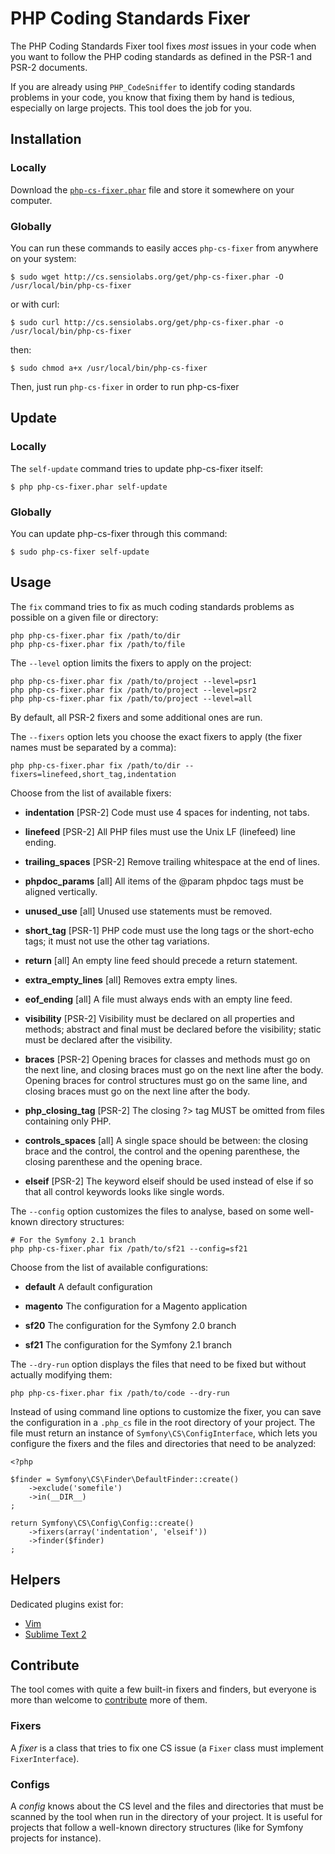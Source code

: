 PHP Coding Standards Fixer
==========================

The PHP Coding Standards Fixer tool fixes *most* issues in your code when you
want to follow the PHP coding standards as defined in the PSR-1 and PSR-2
documents.

If you are already using `PHP_CodeSniffer` to identify coding standards
problems in your code, you know that fixing them by hand is tedious,
especially on large projects. This tool does the job for you.

Installation
------------

### Locally

Download the
[`php-cs-fixer.phar`](http://cs.sensiolabs.org/get/php-cs-fixer.phar) file and
store it somewhere on your computer.

### Globally

You can run these commands to easily acces `php-cs-fixer` from anywhere on your system:

    $ sudo wget http://cs.sensiolabs.org/get/php-cs-fixer.phar -O /usr/local/bin/php-cs-fixer

or with curl:

    $ sudo curl http://cs.sensiolabs.org/get/php-cs-fixer.phar -o /usr/local/bin/php-cs-fixer

then:

    $ sudo chmod a+x /usr/local/bin/php-cs-fixer

Then, just run `php-cs-fixer` in order to run php-cs-fixer

Update
------

### Locally

The `self-update` command tries to update php-cs-fixer itself:

    $ php php-cs-fixer.phar self-update

### Globally

You can update php-cs-fixer through this command:

    $ sudo php-cs-fixer self-update

Usage
-----

The `fix` command tries to fix as much coding standards
problems as possible on a given file or directory:

    php php-cs-fixer.phar fix /path/to/dir
    php php-cs-fixer.phar fix /path/to/file

The `--level` option limits the fixers to apply on the
project:

    php php-cs-fixer.phar fix /path/to/project --level=psr1
    php php-cs-fixer.phar fix /path/to/project --level=psr2
    php php-cs-fixer.phar fix /path/to/project --level=all

By default, all PSR-2 fixers and some additional ones are run.

The `--fixers` option lets you choose the exact fixers to
apply (the fixer names must be separated by a comma):

    php php-cs-fixer.phar fix /path/to/dir --fixers=linefeed,short_tag,indentation

Choose from the list of available fixers:

 * **indentation**       [PSR-2] Code must use 4 spaces for indenting, not tabs.

 * **linefeed**          [PSR-2] All PHP files must use the Unix LF (linefeed)
                     line ending.

 * **trailing_spaces**   [PSR-2] Remove trailing whitespace at the end of lines.

 * **phpdoc_params**     [all] All items of the @param phpdoc tags must be
                     aligned vertically.

 * **unused_use**        [all] Unused use statements must be removed.

 * **short_tag**         [PSR-1] PHP code must use the long <?php ?> tags or the
                     short-echo <?= ?> tags; it must not use the other tag
                     variations.

 * **return**            [all] An empty line feed should precede a return
                     statement.

 * **extra_empty_lines** [all] Removes extra empty lines.

 * **eof_ending**        [all] A file must always ends with an empty line feed.

 * **visibility**        [PSR-2] Visibility must be declared on all properties
                     and methods; abstract and final must be declared before
                     the visibility; static must be declared after the
                     visibility.

 * **braces**            [PSR-2] Opening braces for classes and methods must go
                     on the next line, and closing braces must go on the
                     next line after the body. Opening braces for control
                     structures must go on the same line, and closing braces
                     must go on the next line after the body.

 * **php_closing_tag**   [PSR-2] The closing ?> tag MUST be omitted from files
                     containing only PHP.

 * **controls_spaces**   [all] A single space should be between: the closing
                     brace and the control, the control and the opening
                     parenthese, the closing parenthese and the opening
                     brace.

 * **elseif**            [PSR-2] The keyword elseif should be used instead of
                     else if so that all control keywords looks like single
                     words.


The `--config` option customizes the files to analyse, based
on some well-known directory structures:

    # For the Symfony 2.1 branch
    php php-cs-fixer.phar fix /path/to/sf21 --config=sf21

Choose from the list of available configurations:

 * **default** A default configuration

 * **magento** The configuration for a Magento application

 * **sf20**    The configuration for the Symfony 2.0 branch

 * **sf21**    The configuration for the Symfony 2.1 branch

The `--dry-run` option displays the files that need to be
fixed but without actually modifying them:

    php php-cs-fixer.phar fix /path/to/code --dry-run

Instead of using command line options to customize the fixer, you can save the
configuration in a `.php_cs` file in the root directory of
your project. The file must return an instance of
`Symfony\CS\ConfigInterface`, which lets you configure the fixers and the
files and directories that need to be analyzed:

    <?php

    $finder = Symfony\CS\Finder\DefaultFinder::create()
        ->exclude('somefile')
        ->in(__DIR__)
    ;

    return Symfony\CS\Config\Config::create()
        ->fixers(array('indentation', 'elseif'))
        ->finder($finder)
    ;

Helpers
-------

Dedicated plugins exist for:

* [Vim](https://github.com/stephpy/vim-php-cs-fixer)
* [Sublime Text 2](https://github.com/benmatselby/sublime-phpcs)

Contribute
----------

The tool comes with quite a few built-in fixers and finders, but everyone is
more than welcome to [contribute](https://github.com/fabpot/php-cs-fixer) more
of them.

### Fixers

A *fixer* is a class that tries to fix one CS issue (a `Fixer` class must
implement `FixerInterface`).

### Configs

A *config* knows about the CS level and the files and directories that must be
scanned by the tool when run in the directory of your project. It is useful
for projects that follow a well-known directory structures (like for Symfony
projects for instance).
